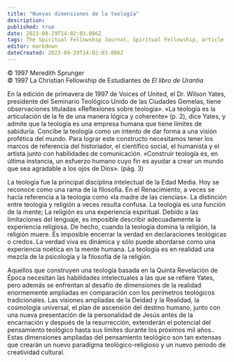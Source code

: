 ```yaml
---
title: "Nuevas dimensiones de la teología"
description: 
published: true
date: 2023-09-29T14:02:03.086Z
tags: The Spiritual Fellowship Journal, Spiritual Fellowship, article
editor: markdown
dateCreated: 2023-09-29T14:02:03.086Z
---
```


<p class="v-card v-sheet theme--light grey lighten-3 px-2">© 1997 Meredith Sprunger<br>© 1997 La Christian Fellowship de Estudiantes de <i>El libro de Urantia</i></p>


En la edición de primavera de 1997 de Voices of United, el Dr. Wilson Yates, presidente del Seminario Teológico Unido de las Ciudades Gemelas, tiene observaciones tituladas «Reflexiones sobre teología». «La teología es la articulación de la fe de una manera lógica y coherente» (p. 2), dice Yates, y admite que la teología es una empresa humana que tiene límites de sabiduría. Concibe la teología como un intento de dar forma a una visión profética del mundo. Para lograr este constructo necesitamos tener los marcos de referencia del historiador, el científico social, el humanista y el artista junto con habilidades de comunicación. «Construir teología es, en última instancia, un esfuerzo humano cuyo fin es ayudar a crear un mundo que sea agradable a los ojos de Dios». (pág. 3)

La teología fue la principal disciplina intelectual de la Edad Media. Hoy se reconoce como una rama de la filosofía. En el Renacimiento, a veces se hacía referencia a la teología como «la madre de las ciencias». La distinción entre teología y religión a veces resulta confusa. La teología es una función de la mente; La religión es una experiencia espiritual. Debido a las limitaciones del lenguaje, es imposible describir adecuadamente la experiencia religiosa. De hecho, cuando la teología domina la religión, la religión muere. Es imposible encerrar la verdad en declaraciones teológicas o credos. La verdad viva es dinámica y sólo puede abordarse como una experiencia noética en la mente humana. La teología es en realidad una mezcla de la psicología y la filosofía de la religión.

Aquellos que construyen una teología basada en la Quinta Revelación de Época necesitan las habilidades intelectuales a las que se refiere Yates, pero además se enfrentan al desafío de dimensiones de la realidad enormemente ampliadas en comparación con los perímetros teológicos tradicionales. Las visiones ampliadas de la Deidad y la Realidad, la cosmología universal, el plan de ascensión del destino humano, junto con una nueva presentación de la personalidad de Jesús antes de la encarnación y después de la resurrección, extenderán el potencial del pensamiento teológico hasta sus límites durante los próximos mil años.. Estas dimensiones ampliadas del pensamiento teológico son tan extensas que crearán un nuevo paradigma teológico-religioso y un nuevo período de creatividad cultural.

